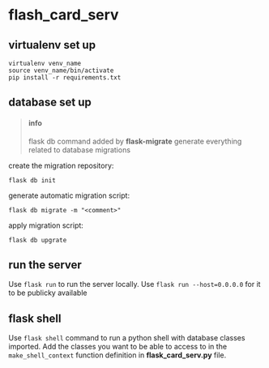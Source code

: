 # flash_card_serv

## virtualenv set up
	virtualenv venv_name
	source venv_name/bin/activate
	pip install -r requirements.txt

## database set up
> #### info
>	flask db
>command added by **flask-migrate**
>generate everything related to database migrations

create the migration repository:
	
	flask db init


generate automatic migration script:

	flask db migrate -m "<comment>"

apply migration script:

	flask db upgrate

## run the server
Use `flask run` to run the server locally.
Use `flask run --host=0.0.0.0` for it to be publicky available

## flask shell
Use `flask shell` command to run a python shell with database classes imported.
Add the classes you want to be able to access to in the	`make_shell_context` function definition in **flask_card_serv.py** file.









